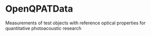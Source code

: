 # OpenQPATData
Measurements of test objects with reference optical properties for quantitative photoacoustic research
